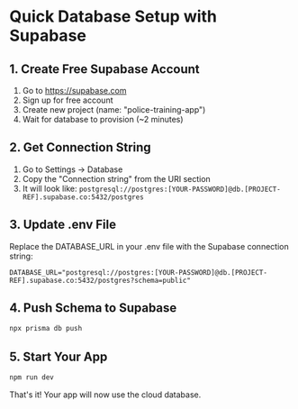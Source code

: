 # Quick Database Setup with Supabase

## 1. Create Free Supabase Account
1. Go to https://supabase.com
2. Sign up for free account
3. Create new project (name: "police-training-app")
4. Wait for database to provision (~2 minutes)

## 2. Get Connection String
1. Go to Settings → Database
2. Copy the "Connection string" from the URI section
3. It will look like: `postgresql://postgres:[YOUR-PASSWORD]@db.[PROJECT-REF].supabase.co:5432/postgres`

## 3. Update .env File
Replace the DATABASE_URL in your .env file with the Supabase connection string:

```
DATABASE_URL="postgresql://postgres:[YOUR-PASSWORD]@db.[PROJECT-REF].supabase.co:5432/postgres?schema=public"
```

## 4. Push Schema to Supabase
```bash
npx prisma db push
```

## 5. Start Your App
```bash
npm run dev
```

That's it! Your app will now use the cloud database.